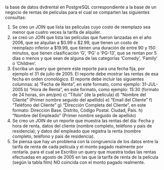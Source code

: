 la base de datos dvdrental en PostgreSQL correspondiente a la base de un negocio de rentas de peliculas para el cual se comparten las siguientes consultas:

1. Se creo un JOIN que lista las películas cuyo costo de reemplazo sea menor que cuatro veces la tarifa de alquiler.
2. se creo un JOIN que lista las películas que fueron lanzadas en el año 2006, que se alquilan a $0.99 o $2.99, que tienen un costo de reemplazo inferior a $19.99, que tienen una duración de entre 90 y 150 minutos, que tienen clasificación ‘G’, ‘PG’ o ‘PG-13’, que se rentan por 5 días o menos y que sean de alguna de las categorías ‘Comedy’, ‘Family’ o ‘Children’.
3. Escriba un query que genere este reporte para una fecha fija, por ejemplo el 31 de julio de 2005. El reporte debe mostrar las rentas de esa fecha en orden cronológico. El reporte debe incluir las siguientes columnas:
  a) “Fecha de Renta”, en este formato, como ejemplo: 31-JUL-2005
  b) “Hora de Renta”, en este formato, como ejemplo: 15:30 (formato de 24 horas, sin am/pm)
  c) “Título” (de la película)
  d) “Nombre del Cliente” (Primer nombre seguido del apellido)
  e) “Email del Cliente”
  f) “Teléfono del Cliente”
  g) “Dirección Completa del Cliente”, en este formato: Dirección Base. Distrito, Código Postal. Ciudad, País.
  h) “Nombre del Empleado” (Primer nombre seguido de apellido)
4. Se creo un JOIN de un reporte que muestra las rentas del día: Fecha y hora de renta, datos del cliente (nombre completo, teléfono y país de residencia); y datos del empleado que registra la renta (nombre completo, teléfono y país de residencia).
5. Se piensa que hay un problema con la congruencia de los datos entre la tarifa de renta de cada película y el monto pagado realmente por rentarla. para el cual se Escribio un query que muestra todas las rentas efectuadas en agosto de 2005 en las que la tarifa de renta de la película (según la tabla film) NO coincida con el monto pagado realmente.
